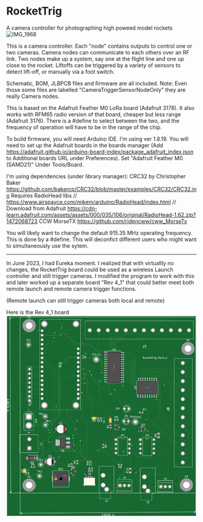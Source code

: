 # RocketTrig
A camera controller for photographing high poweed model rockets
![IMG_1968](https://user-images.githubusercontent.com/46109666/182040784-ded79e51-d5cd-4ed9-949f-59f6568b157c.jpg)


This is a camera controller. Each "node" contains outputs to control one or two cameras.  Camera nodes can communicate to each others over an RF link. Two nodes make up a system, say one at the flight line and one up close to the rocket. Liftoffs can be triggered by a variety of sensors to detect lift-off, or manually via a foot switch.

Schematic, BOM, JLBPCB files and firmware are all included.
Note:  Even those some files are labelled "CameraTriggerSensorNodeOnly" they are really Camera nodes.

This is based on the Adafruit Feather M0 LoRa board (Adafruit 3178). It also works with RFM65 radio version of that board, cheaper but less range (Adafruit 3176). There is a #define to select between the two, and the frequency of operation will have to be in the range of the chip.

To build firmware, you will need Arduino IDE. I'm using ver 1.8.19.  You will need to set up the Adafruit boards in the boards manager (Add https://adafruit.github.io/arduino-board-index/package_adafruit_index.json to Additional boards URL under Preferences).  Set "Adafruit Feather M0 (SAMD21)" Under Tools/Board.

I'm using dependencies (under library manager):
CRC32 by Christopher Baker  https://github.com/bakercp/CRC32/blob/master/examples/CRC32/CRC32.ino
Requires RadioHead libs
// https://www.airspayce.com/mikem/arduino/RadioHead/index.html
// Download from Adafruit https://cdn-learn.adafruit.com/assets/assets/000/035/106/original/RadioHead-1.62.zip?1472068723
CCW MorseTX
https://github.com/ridencww/cww_MorseTx


You will likely want to change the default 915.35 MHz operating frequency. This is done by a #define.  This will deconfict different users who might want to simultaneously use the sytem.

--------------------------------------------------------------------------------------------------------------
In June 2023, I had Eureka moment. I realized that with virtuallly no changes, the RocketTrig board could be used as a wireless Launch controller and still trigger cameras.  I modified the program to work with this and later worked up a separate board "Rev 4_1" that could better meet both remote launch and remote camera trigger functions.

(Remote launch can still trigger cameras both local and remote)


Here is the Rev 4_1 board
![New_Rev4_1_based_desgin/0b8079aaf5414c29a16c643ac7a76c68.png](https://github.com/chrocket/RocketTrig/blob/9166c33a3c0a48defc980c74ed4ebf9f931db249/RemoteLaunch_Controller/New_Rev4_1_based_desgin/0b8079aaf5414c29a16c643ac7a76c68.png)

